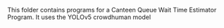 This folder contains programs for a Canteen Queue Wait Time Estimator Program.
It uses the YOLOv5 crowdhuman model
